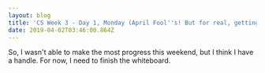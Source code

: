 ```yaml
---
layout: blog
title: 'CS Week 3 - Day 1, Monday (April Fool''s! But for real, getting busy.)'
date: 2019-04-02T03:46:00.864Z
---
```

So, I wasn't able to make the most progress this weekend, but I think I have a handle. For now, I need to finish the whiteboard.
